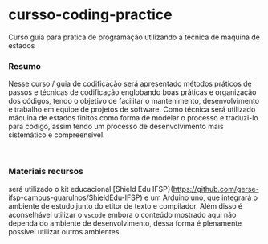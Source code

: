 # cursso-coding-practice
Curso guia para pratica de programação utilizando a tecnica de maquina de estados


### **Resumo**
Nesse curso / guia de codificação será apresentado métodos práticos de passos e técnicas de codificação englobando boas práticas e organização dos códigos, tendo o objetivo de facilitar o mantenimento, desenvolvimento e trabalho em equipe de projetos de software. Como técnica será utilizado máquina de estados finitos como forma de modelar o processo e traduzi-lo para código, assim tendo um processo de desenvolvimento mais sistemático e compreensível.

<br>

### **Materiais recursos**

será utilizado o kit educacional [Shield Edu IFSP}(https://github.com/gerse-ifsp-campus-guarulhos/ShieldEdu-IFSP) e um Arduino uno, que integrará o ambiente de estudo junto do etitor de texto e compilador. Além disso é aconselhável utilizar o `vscode`  embora o conteúdo mostrado aqui não dependa do ambiente de desenvolvimento, dessa forma é plenamente possível utilizar outros ambientes.

